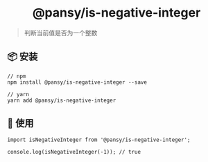 <h1 align="center">@pansy/is-negative-integer</h1>

> 判断当前值是否为一个整数

## 📦 安装

```
// npm
npm install @pansy/is-negative-integer --save

// yarn
yarn add @pansy/is-negative-integer

```

## 🔨 使用

```
import isNegativeInteger from '@pansy/is-negative-integer';

console.log(isNegativeInteger(-1)); // true
```
